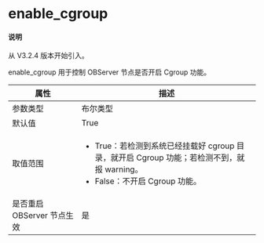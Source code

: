 # enable_cgroup

<main id="notice" type='explain'>
  <h4>说明</h4>
  <p>从 V3.2.4 版本开始引入。</p>
</main>

enable_cgroup 用于控制 OBServer 节点是否开启 Cgroup 功能。

| **属性** | **描述** |
| ------ | ------ |
| 参数类型 | 布尔类型 |
| 默认值 | True |
| 取值范围 |<ul><li>True：若检测到系统已经挂载好 cgroup 目录，就开启 Cgroup 功能；若检测不到，就报 warning。</li><li>False：不开启 Cgroup 功能。</li></ul>|
| 是否重启 OBServer 节点生效 | 是 |
